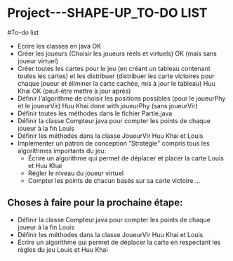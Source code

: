 # Project---SHAPE-UP_TO-DO LIST

#To-do list

- Ecrire les classes en java	OK
- Créer les joueurs (Choisir les joueurs réels et virtuels)	  OK (mais sans joueur virtuel)
- Créer toutes les cartes pour le jeu (en créant un tableau contenant toutes les cartes) et les distribuer (distribuer les carte victoires pour chaque joueur et éliminer la carte cachée, mis à jour le tableau)	Huu Khai OK (peut-être mettre à jour après)
- Définir l'algorithme de choisir les positions possibles (pour le joueurPhy et le joueurVir) 	Huu Khai done with joueurPhy (sans joueurVir)
- Définir toutes les méthodes dans le fichier Partie.java 
- Définir la classe Compteur.java pour compter les points de chaque joueur à la fin	Louis
- Définir les méthodes dans la classe JoueurVir	Huu Khai et Louis
- Implémenter un patron de conception “Stratégie" compris tous les algorithmes importants du jeu: 
    + Écrire un algorithme qui permet de déplacer et placer la carte  Louis et Huu Khai
    + Régler le niveau du joueur virtuel
    + Compter les points de chacun basés sur sa carte victoire
    …

## Choses à faire pour la prochaine étape:
- Définir la classe Compteur.java pour compter les points de chaque joueur à la fin	Louis
- Définir les méthodes dans la classe JoueurVir	Huu Khai et Louis
- Écrire un algorithme qui permet de déplacer la carte en respectant les règles du jeu   Louis et Huu Khai



